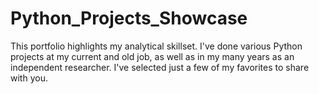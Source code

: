 # Python_Projects_Showcase
This portfolio highlights my analytical skillset. I've done various Python projects at my current and old job, as well as in my many years as an independent researcher. I've selected just a few of my favorites to share with you. 
